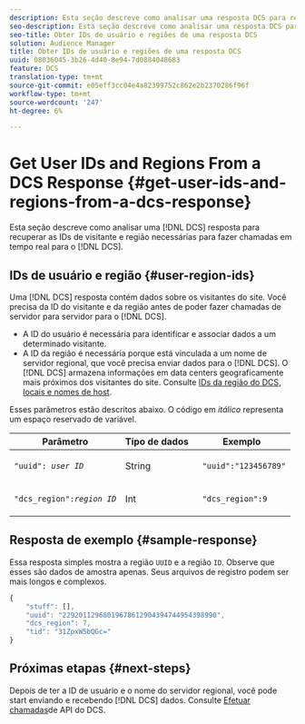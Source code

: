 ```yaml
---
description: Esta seção descreve como analisar uma resposta DCS para recuperar as IDs de visitante e região necessárias para fazer chamadas em tempo real para o DCS.
seo-description: Esta seção descreve como analisar uma resposta DCS para recuperar as IDs de visitante e região necessárias para fazer chamadas em tempo real para o DCS.
seo-title: Obter IDs de usuário e regiões de uma resposta DCS
solution: Audience Manager
title: Obter IDs de usuário e regiões de uma resposta DCS
uuid: 08036045-3b26-4d40-8e94-7d0884048683
feature: DCS
translation-type: tm+mt
source-git-commit: e05eff3cc04e4a82399752c862e2b2370286f96f
workflow-type: tm+mt
source-wordcount: '247'
ht-degree: 6%

---
```



# Get User IDs and Regions From a DCS Response {#get-user-ids-and-regions-from-a-dcs-response}

Esta seção descreve como analisar uma [!DNL DCS] resposta para recuperar as IDs de visitante e região necessárias para fazer chamadas em tempo real para o [!DNL DCS].

## IDs de usuário e região {#user-region-ids}

Uma [!DNL DCS] resposta contém dados sobre os visitantes do site. Você precisa da ID do visitante e da região antes de poder fazer chamadas de servidor para servidor para o [!DNL DCS].

* A ID do usuário é necessária para identificar e associar dados a um determinado visitante.
* A ID da região é necessária porque está vinculada a um nome de servidor regional, que você precisa enviar dados para o [!DNL DCS]. O [!DNL DCS] armazena informações em data centers geograficamente mais próximos dos visitantes do site. Consulte [IDs da região do DCS, locais e nomes de host](../../../api/dcs-intro/dcs-api-reference/dcs-regions.md).

Esses parâmetros estão descritos abaixo. O código em *itálico* representa um espaço reservado de variável.

<table id="table_822C02D5978348DCB7153001882D397C"> 
 <thead> 
  <tr> 
   <th colname="col1" class="entry"> Parâmetro </th> 
   <th colname="col2" class="entry"> Tipo de dados </th> 
   <th colname="col3" class="entry"> Exemplo </th> 
  </tr> 
 </thead>
 <tbody> 
  <tr> 
   <td colname="col1"> <p><code>"uuid": <i>user ID</i></code> </p> </td> 
   <td colname="col2"> <p>String   </p> </td> 
   <td colname="col3"> <p> <code> "uuid":"123456789"</code> </p> </td> 
  </tr> 
  <tr> 
   <td colname="col1"> <p><code>"dcs_region":<i>region ID</i></code> </p> </td> 
   <td colname="col2"> <p>Int </p> </td> 
   <td colname="col3"> <p> <code> "dcs_region":9</code> </p> </td> 
  </tr> 
 </tbody> 
</table>

## Resposta de exemplo {#sample-response}

Essa resposta simples mostra a região `UUID` e a região `ID`. Observe que esses são dados de amostra apenas. Seus arquivos de registro podem ser mais longos e complexos.

```js
{
    "stuff": [],
    "uuid": "22920112968019678612904394744954398990",
    "dcs_region": 7,
    "tid": "31ZpxW5bQGc="
}
```

## Próximas etapas {#next-steps}

Depois de ter a ID de usuário e o nome do servidor regional, você pode start enviando e recebendo [!DNL DCS] dados. Consulte [Efetuar chamadas](../../../api/dcs-intro/dcs-s2s/dcs-s2s-calls.md)de API do DCS.
